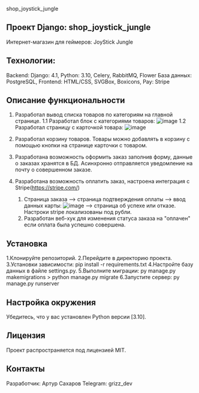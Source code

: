 shop_joystick_jungle

## Проект Django: shop_joystick_jungle

Интернет-магазин для геймеров: JoyStick Jungle

## Технологии:

Backend: Django: 4.1, Python: 3.10, Celery, RabbitMQ, Flower
База данных: PostgreSQL,
Frontend: HTML/CSS, SVGBox, Boxicons, Pay: Stripe

## Описание функциональности

1. Разработал вывод списка товаров по категориям на главной странице.
   1.1 Разработал блок с категориями товаров:
   ![image](https://github.com/user-attachments/assets/ea84b521-d915-4ec6-8af4-25a403c7ea52)
   1.2 Разработал страницу с карточкой товара:
   ![image](https://github.com/user-attachments/assets/2273fcef-d121-40a5-a0d5-95f6f1ac9673)

2. Разработал корзину товаров. Товары можно добавлять в корзину с помощью кнопки на странице карточки с товаром.

3. Разработана возможность оформить заказ заполнив форму, данные о заказах хранятся в БД. Асинхронно отправляется
   уведомление на почту о совершенном заказе.
4. Разработана возможность оплатить заказ, настроена интеграция с Stripe(https://stripe.com/)
    1. Страница заказа --> страница подтверждения оплаты --> ввод данных карты:
       ![image](https://github.com/user-attachments/assets/dca2c7e4-65ee-4cbf-930f-1b234715d9c0)
       --> страница об успехе или отказе.
       Настроки stripe локализованы под рубли.
    2. Разработан веб-хук для изменения статуса заказа на "оплачен" если оплата была успешно совершена.

## Установка

1.Клонируйте репозиторий.
2.Перейдите в директорию проекта.
3.Установки зависимости: pip install -r requirements.txt
4.Настройте базу данных в файле settings.py.
5.Выполните миграции: py manage.py makemigrations > python manage.py migrate
6.Запустите сервер: py manage.py runserver

## Настройка окружения

Убедитесь, что у вас установлен Python версии [3.10].

## Лицензия

Проект распространяется под лицензией MIT.

## Контакты

Разработчик: Артур Сахаров
Telegram: grizz_dev

